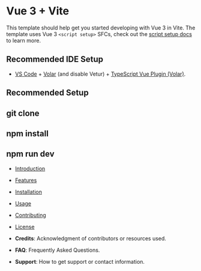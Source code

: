 # Vue 3 + Vite

This template should help get you started developing with Vue 3 in Vite. The template uses Vue 3 `<script setup>` SFCs, check out the [script setup docs](https://v3.vuejs.org/api/sfc-script-setup.html#sfc-script-setup) to learn more.

## Recommended IDE Setup

- [VS Code](https://code.visualstudio.com/) + [Volar](https://marketplace.visualstudio.com/items?itemName=Vue.volar) (and disable Vetur) + [TypeScript Vue Plugin (Volar)](https://marketplace.visualstudio.com/items?itemName=Vue.vscode-typescript-vue-plugin).


## Recommended  Setup

## git clone 
## npm install 
## npm run dev

- [Introduction](#introduction)
- [Features](#features)
- [Installation](#installation)
- [Usage](#usage)
- [Contributing](#contributing)
- [License](#license)

- **Credits**: Acknowledgment of contributors or resources used.
- **FAQ**: Frequently Asked Questions.
- **Support**: How to get support or contact information.